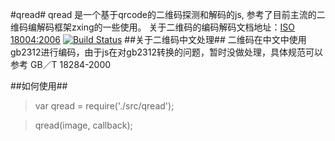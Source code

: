 #qread#
qread 是一个基于qrcode的二维码探测和解码的js, 参考了目前主流的二维码编解码框架zxing的一些使用。
关于二维码的编码解码文档地址：[ISO 18004:2006](http://download.adamas.ai/dlbase/Stuff/ISO_IEC-18004-2006.pdf)
[![Build Status](https://travis-ci.org/atrl/qrcode-reader.png)](https://travis-ci.org/atrl/qrcode-reader)
##关于二维码中文处理##
二维码在中文中使用gb2312进行编码，由于js在对gb2312转换的问题，暂时没做处理，具体规范可以参考 GB／T 18284-2000

##如何使用##
> var qread = require('./src/qread');

> qread(image, callback);

